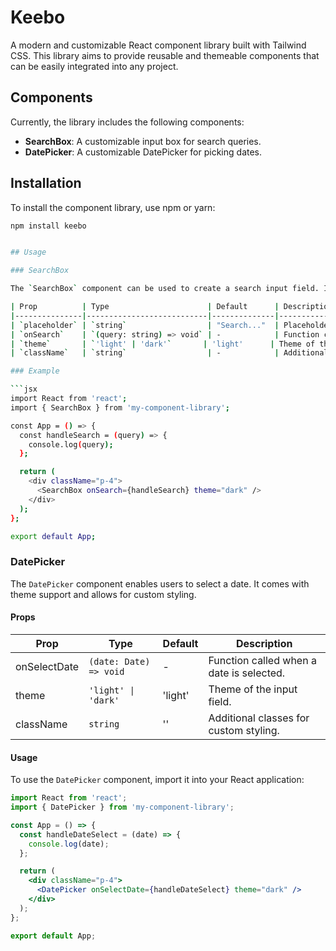 # Keebo

A modern and customizable React component library built with Tailwind CSS. This library aims to provide reusable and themeable components that can be easily integrated into any project.

## Components

Currently, the library includes the following components:

- **SearchBox**: A customizable input box for search queries.
- **DatePicker**: A customizable DatePicker for picking dates.

## Installation

To install the component library, use npm or yarn:

```bash
npm install keebo


## Usage

### SearchBox

The `SearchBox` component can be used to create a search input field. It accepts the following props:

| Prop          | Type                      | Default      | Description                                   |
|---------------|---------------------------|--------------|-----------------------------------------------|
| `placeholder` | `string`                  | "Search..."  | Placeholder text for the input.              |
| `onSearch`    | `(query: string) => void` | -            | Function called on input change with the current query. |
| `theme`       | `'light' | 'dark'`       | 'light'      | Theme of the input field.                     |
| `className`   | `string`                  | -            | Additional classes for custom styling.        |

### Example

```jsx
import React from 'react';
import { SearchBox } from 'my-component-library';

const App = () => {
  const handleSearch = (query) => {
    console.log(query);
  };

  return (
    <div className="p-4">
      <SearchBox onSearch={handleSearch} theme="dark" />
    </div>
  );
};

export default App;

```

### DatePicker

The `DatePicker` component enables users to select a date. It comes with theme support and allows for custom styling.

#### Props
| Prop        | Type                        | Default       | Description                                          |
|-------------|-----------------------------|---------------|------------------------------------------------------|
| onSelectDate| `(date: Date) => void`     | -             | Function called when a date is selected.            |
| theme       | `'light' \| 'dark'`        | 'light'       | Theme of the input field.                            |
| className   | `string`                   | ''            | Additional classes for custom styling.               |

#### Usage

To use the `DatePicker` component, import it into your React application:

```jsx
import React from 'react';
import { DatePicker } from 'my-component-library';

const App = () => {
  const handleDateSelect = (date) => {
    console.log(date);
  };

  return (
    <div className="p-4">
      <DatePicker onSelectDate={handleDateSelect} theme="dark" />
    </div>
  );
};

export default App;
```



